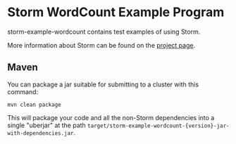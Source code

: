 # Storm WordCount Example Program

storm-example-wordcount contains test examples of using Storm. 

More information about Storm can be found on the [project page](http://github.com/nathanmarz/storm).

## Maven

You can package a jar suitable for submitting to a cluster with this command:

```
mvn clean package
```

This will package your code and all the non-Storm dependencies into a single "uberjar" at the path `target/storm-example-wordcount-{version}-jar-with-dependencies.jar`.

